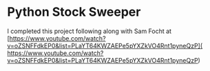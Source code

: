 # Python Stock Sweeper

I completed this project following along with Sam Focht at [https://www.youtube.com/watch?v=oZSNFFdkEP0&list=PLaYT64KWZAEPe5pYXZkVO4Rnt1pyneQzP](
https://www.youtube.com/watch?v=oZSNFFdkEP0&list=PLaYT64KWZAEPe5pYXZkVO4Rnt1pyneQzP)
